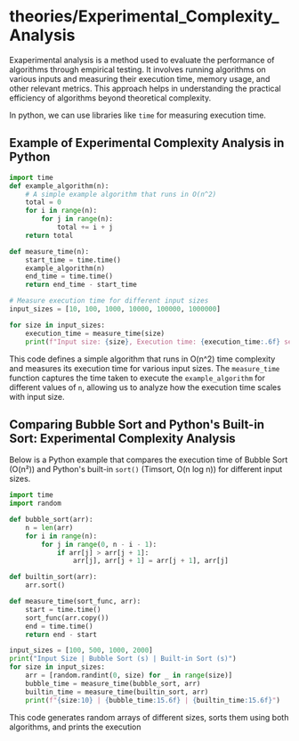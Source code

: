 # theories/Experimental_Complexity_Analysis

Exaperimental analysis is a method used to evaluate the performance of algorithms through empirical testing. It involves running algorithms on various inputs and measuring their execution time, memory usage, and other relevant metrics. This approach helps in understanding the practical efficiency of algorithms beyond theoretical complexity.

In python, we can use libraries like `time` for measuring execution time.

## Example of Experimental Complexity Analysis in Python

```python
import time
def example_algorithm(n):
    # A simple example algorithm that runs in O(n^2)
    total = 0
    for i in range(n):
        for j in range(n):
            total += i + j
    return total

def measure_time(n):
    start_time = time.time()
    example_algorithm(n)
    end_time = time.time()
    return end_time - start_time

# Measure execution time for different input sizes
input_sizes = [10, 100, 1000, 10000, 100000, 1000000]

for size in input_sizes:
    execution_time = measure_time(size)
    print(f"Input size: {size}, Execution time: {execution_time:.6f} seconds")
```

This code defines a simple algorithm that runs in O(n^2) time complexity and measures its execution time for various input sizes. The `measure_time` function captures the time taken to execute the `example_algorithm` for different values of `n`, allowing us to analyze how the execution time scales with input size.

## Comparing Bubble Sort and Python's Built-in Sort: Experimental Complexity Analysis

Below is a Python example that compares the execution time of Bubble Sort (O(n²)) and Python's built-in `sort()` (Timsort, O(n log n)) for different input sizes.

```python
import time
import random

def bubble_sort(arr):
    n = len(arr)
    for i in range(n):
        for j in range(0, n - i - 1):
            if arr[j] > arr[j + 1]:
                arr[j], arr[j + 1] = arr[j + 1], arr[j]

def builtin_sort(arr):
    arr.sort()

def measure_time(sort_func, arr):
    start = time.time()
    sort_func(arr.copy())
    end = time.time()
    return end - start

input_sizes = [100, 500, 1000, 2000]
print("Input Size | Bubble Sort (s) | Built-in Sort (s)")
for size in input_sizes:
    arr = [random.randint(0, size) for _ in range(size)]
    bubble_time = measure_time(bubble_sort, arr)
    builtin_time = measure_time(builtin_sort, arr)
    print(f"{size:10} | {bubble_time:15.6f} | {builtin_time:15.6f}")
```

This code generates random arrays of different sizes, sorts them using both algorithms, and prints the execution